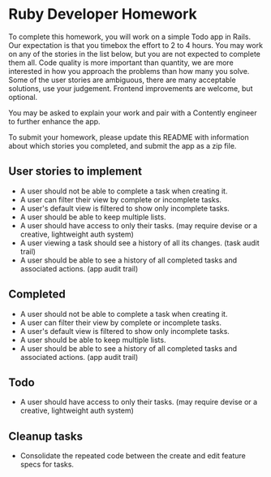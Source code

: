 Ruby Developer Homework
================

To complete this homework, you will work on a simple Todo app in Rails. Our expectation is that you timebox the effort to 2 to 4 hours. You may work on any of the stories in the list below, but you are not expected to complete them all. Code quality is more important than quantity, we are more interested in how you approach the problems than how many you solve. Some of the user stories are ambiguous, there are many acceptable solutions, use your judgement. Frontend improvements are welcome, but optional.

You may be asked to explain your work and pair with a Contently engineer to further enhance the app.

To submit your homework, please update this README with information about which stories you completed, and submit the app as a zip file.

User stories to implement
----------------
 - A user should not be able to complete a task when creating it.
 - A user can filter their view by complete or incomplete tasks.
 - A user's default view is filtered to show only incomplete tasks.
 - A user should be able to keep multiple lists.
 - A user should have access to only their tasks. (may require devise or a creative, lightweight auth system)
 - A user viewing a task should see a history of all its changes. (task audit trail)
 - A user should be able to see a history of all completed tasks and associated actions. (app audit trail)

Completed
 ----------------
  - A user should not be able to complete a task when creating it.
  - A user can filter their view by complete or incomplete tasks.
  - A user's default view is filtered to show only incomplete tasks.
  - A user should be able to keep multiple lists.
  - A user should be able to see a history of all completed tasks and associated actions. (app audit trail)

  Todo
  ----------------
  - A user should have access to only their tasks. (may require devise or a creative, lightweight auth system)



Cleanup tasks
----------------
- Consolidate the repeated code between the create and edit feature specs for tasks.
